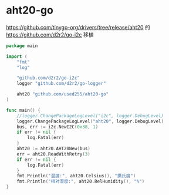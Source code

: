 # aht20-go

https://github.com/tinygo-org/drivers/tree/release/aht20 的 https://github.com/d2r2/go-i2c 移植

```go
package main

import (
	"fmt"
	"log"

	"github.com/d2r2/go-i2c"
	logger "github.com/d2r2/go-logger"

	aht20 "github.com/used255/aht20-go"
)

func main() {
	//logger.ChangePackageLogLevel("i2c", logger.DebugLevel)
	logger.ChangePackageLogLevel("aht20", logger.DebugLevel)
	bus, err := i2c.NewI2C(0x38, 1)
	if err != nil {
		log.Fatal(err)
	}
	aht20 := aht20.AHT20New(bus)
	err = aht20.ReadWithRetry(3)
	if err != nil {
		log.Fatal(err)
	}
	fmt.Println("温度:", aht20.Celsius(), "摄氏度")
	fmt.Println("相对湿度:", aht20.RelHumidity(), "%")
}
```
